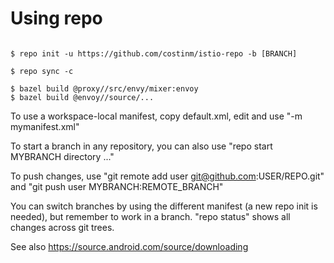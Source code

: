 # Using repo


```

$ repo init -u https://github.com/costinm/istio-repo -b [BRANCH]

$ repo sync -c

$ bazel build @proxy//src/envy/mixer:envoy
$ bazel build @envoy//source/...

```

To use a workspace-local manifest, copy default.xml, edit and use "-m mymanifest.xml"

To start a branch in any repository, you can also use "repo start MYBRANCH directory ..."

To push changes, use "git remote add user git@github.com:USER/REPO.git" and
"git push user MYBRANCH:REMOTE_BRANCH"

You can switch branches by using the different manifest (a new repo init is needed),
but remember to work in a branch. "repo status" shows all changes across git trees.

See also https://source.android.com/source/downloading
